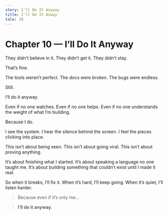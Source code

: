 ```yaml
---
story: I'll Do It Anyway
title: I'll Do It Anway
tale: 10
---
```


# Chapter 10 — I’ll Do It Anyway

They didn’t believe in it.
They didn’t get it.
They didn’t stay.

That’s fine.

The tools weren’t perfect.
The docs were broken.
The bugs were endless.

Still.

I’ll do it anyway.

Even if no one watches.
Even if no one helps.
Even if no one understands the weight of what I’m building.

Because I do.

I see the system.
I hear the silence behind the screen.
I feel the pieces clicking into place.

This isn’t about being seen.
This isn’t about going viral.
This isn’t about proving anything.

It’s about finishing what I started.
It’s about speaking a language no one taught me.
It’s about building something that couldn’t exist until *I* made it real.

So when it breaks, I’ll fix it.
When it’s hard, I’ll keep going.
When it’s quiet, I’ll listen harder.

> Because even if it’s only me…

> **I’ll do it anyway.**
